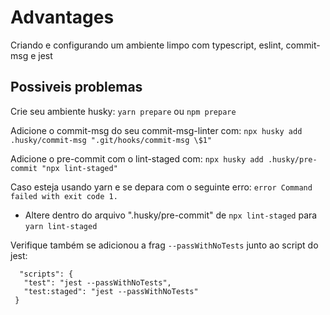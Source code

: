 # Advantages
Criando e configurando um ambiente limpo com typescript, eslint, commit-msg e jest

## Possiveis problemas

Crie seu ambiente husky:
`yarn prepare` ou `npm prepare` 

Adicione o commit-msg do seu commit-msg-linter com:
`npx husky add .husky/commit-msg ".git/hooks/commit-msg \$1"`

Adicione o pre-commit com o lint-staged com:
`npx husky add .husky/pre-commit "npx lint-staged"`

Caso esteja usando yarn e se depara com o seguinte erro: `error Command failed with exit code 1.` 
 - Altere dentro do arquivo ".husky/pre-commit" de `npx lint-staged` para `yarn lint-staged`

Verifique também se adicionou a frag `--passWithNoTests` junto ao script do jest: 
 ```
   "scripts": {
    "test": "jest --passWithNoTests",
    "test:staged": "jest --passWithNoTests"
  }
 ```

 

